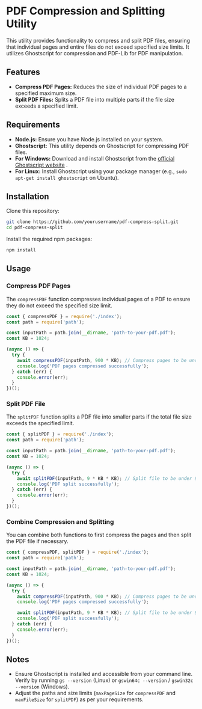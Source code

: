 # PDF Compression and Splitting Utility

This utility provides functionality to compress and split PDF files, ensuring that individual pages and entire files do not exceed specified size limits. It utilizes Ghostscript for compression and PDF-Lib for PDF manipulation.
## Features 
- **Compress PDF Pages:**  Reduces the size of individual PDF pages to a specified maximum size. 
- **Split PDF Files:**  Splits a PDF file into multiple parts if the file size exceeds a specified limit.
## Requirements 
- **Node.js:**  Ensure you have Node.js installed on your system. 
- **Ghostscript:**  This utility depends on Ghostscript for compressing PDF files. 
- **For Windows:**  Download and install Ghostscript from the [official Ghostscript website](https://ghostscript.com/) . 
- **For Linux:**  Install Ghostscript using your package manager (e.g., `sudo apt-get install ghostscript` on Ubuntu).
## Installation

Clone this repository:

```sh
git clone https://github.com/yourusername/pdf-compress-split.git
cd pdf-compress-split
```



Install the required npm packages:

```sh
npm install
```


## Usage
### Compress PDF Pages

The `compressPDF` function compresses individual pages of a PDF to ensure they do not exceed the specified size limit.

```js
const { compressPDF } = require('./index');
const path = require('path');

const inputPath = path.join(__dirname, 'path-to-your-pdf.pdf');
const KB = 1024;

(async () => {
  try {
    await compressPDF(inputPath, 900 * KB); // Compress pages to be under 900KB each
    console.log('PDF pages compressed successfully');
  } catch (err) {
    console.error(err);
  }
})();
```


### Split PDF File

The `splitPDF` function splits a PDF file into smaller parts if the total file size exceeds the specified limit.

```js
const { splitPDF } = require('./index');
const path = require('path');

const inputPath = path.join(__dirname, 'path-to-your-pdf.pdf');
const KB = 1024;

(async () => {
  try {
    await splitPDF(inputPath, 9 * KB * KB); // Split file to be under 9MB
    console.log('PDF split successfully');
  } catch (err) {
    console.error(err);
  }
})();
```


### Combine Compression and Splitting

You can combine both functions to first compress the pages and then split the PDF file if necessary.

```js
const { compressPDF, splitPDF } = require('./index');
const path = require('path');

const inputPath = path.join(__dirname, 'path-to-your-pdf.pdf');
const KB = 1024;

(async () => {
  try {
    await compressPDF(inputPath, 900 * KB); // Compress pages to be under 900KB each
    console.log('PDF pages compressed successfully');

    await splitPDF(inputPath, 9 * KB * KB); // Split file to be under 9MB
    console.log('PDF split successfully');
  } catch (err) {
    console.error(err);
  }
})();
```


## Notes 
- Ensure Ghostscript is installed and accessible from your command line. Verify by running `gs --version` (Linux) or `gswin64c --version` / `gswin32c --version` (Windows). 
- Adjust the paths and size limits (`maxPageSize` for `compressPDF` and `maxFileSize` for `splitPDF`) as per your requirements.
